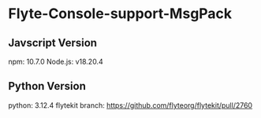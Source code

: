 # Flyte-Console-support-MsgPack

## Javscript Version
npm: 10.7.0
Node.js: v18.20.4

## Python Version
python: 3.12.4 
flytekit branch: https://github.com/flyteorg/flytekit/pull/2760

